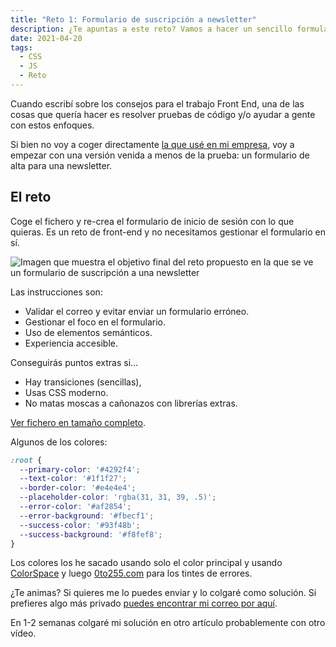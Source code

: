 ```yaml
---
title: "Reto 1: Formulario de suscripción a newsletter"
description: ¿Te apuntas a este reto? Vamos a hacer un sencillo formulario.
date: 2021-04-20
tags:
  - CSS
  - JS
  - Reto
---
```


Cuando escribí sobre los consejos para el trabajo Front End, una de las cosas que quería hacer es resolver pruebas de código y/o ayudar a gente con estos enfoques.

Si bien no voy a coger directamente [la que usé en mi empresa](https://github.com/firstandthird/frontend-challenge), voy a empezar con una versión venida a menos de la prueba: un formulario de alta para una newsletter.

## El reto

Coge el fichero y re-crea el formulario de inicio de sesión con lo que quieras. Es un reto de front-end y no necesitamos gestionar el formulario en sí.

![Imagen que muestra el objetivo final del reto propuesto en la que se ve un formulario de suscripción a una newsletter](/img/posts/reto-1-fuente.jpg "El reto")

Las instrucciones son:

* Validar el correo y evitar enviar un formulario erróneo.
* Gestionar el foco en el formulario.
* Uso de elementos semánticos.
* Experiencia accesible.

Conseguirás puntos extras si...

* Hay transiciones (sencillas),
* Usas CSS moderno.
* No matas moscas a cañonazos con librerías extras.

[Ver fichero en tamaño completo](/img/posts/reto-1-fuente.jpg).

Algunos de los colores:

```css
:root {
  --primary-color: '#4292f4';
  --text-color: '#1f1f27';
  --border-color: '#e4e4e4';
  --placeholder-color: 'rgba(31, 31, 39, .5)';
  --error-color: '#af2854';
  --error-background: '#fbecf1';
  --success-color: '#93f48b';
  --success-background: '#f8fef8';
}
```

Los colores los he sacado usando solo el color principal y usando [ColorSpace](https://mycolor.space/?hex=%234292F4&sub=1) y luego [0to255.com](https://www.0to255.com/) para los tintes de errores.

¿Te animas? Si quieres me lo puedes enviar y lo colgaré como solución. Si prefieres algo más privado [puedes encontrar mi correo por aquí](https://antonio.laguna.es/sobre-mi/).

En 1-2 semanas colgaré mi solución en otro artículo probablemente con otro vídeo.
